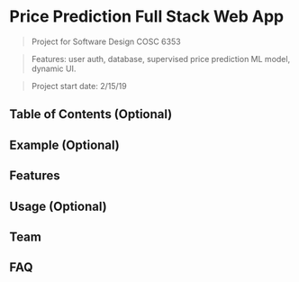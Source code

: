 # Price Prediction Full Stack Web App

> Project for Software Design COSC 6353

> Features: user auth, database, supervised price prediction ML model, dynamic UI.

> Project start date: 2/15/19


## Table of Contents (Optional)


## Example (Optional)


## Features


## Usage (Optional)


## Team


## FAQ
